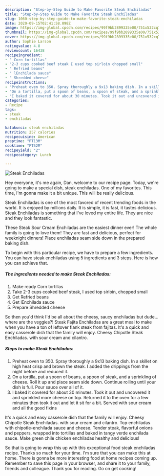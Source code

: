 ```yaml
---
description: "Step-by-Step Guide to Make Favorite Steak Enchiladas"
title: "Step-by-Step Guide to Make Favorite Steak Enchiladas"
slug: 1060-step-by-step-guide-to-make-favorite-steak-enchiladas
date: 2020-09-15T02:41:58.098Z
image: https://img-global.cpcdn.com/recipes/99f9bb2899335e00/751x532cq70/steak-enchiladas-recipe-main-photo.jpg
thumbnail: https://img-global.cpcdn.com/recipes/99f9bb2899335e00/751x532cq70/steak-enchiladas-recipe-main-photo.jpg
cover: https://img-global.cpcdn.com/recipes/99f9bb2899335e00/751x532cq70/steak-enchiladas-recipe-main-photo.jpg
author: Sophie Larson
ratingvalue: 4.8
reviewcount: 16438
recipeingredient:
- " Corn tortillas"
- "2-3 cups cooked beef steak I used top sirloin chopped small"
- " Refried beans"
- " lEnchilada sauce"
- " Shredded cheese"
recipeinstructions:
- "Preheat oven to 350. Spray thoroughly a 9x13 baking dish. In a skillet on high heat crisp and brown the steak. I added the drippings from the night before and reduced it."
- "On a tortilla, put a spoon of beans, a spoon of steak, and a sprinkling of cheese. Roll it up and place seam side down. Continue rolling until your dish is full. Pour sauce over all of it."
- "I baked it covered for about 30 minutes. Took it out and uncovered it and sprinkled more cheese on top. Returned it to the oven for a few minutes then took it out and let it sit for a bit. Served with sour cream and all the good fixins"
categories:
- Recipe
tags:
- steak
- enchiladas

katakunci: steak enchiladas 
nutrition: 257 calories
recipecuisine: American
preptime: "PT13M"
cooktime: "PT52M"
recipeyield: "2"
recipecategory: Lunch

---
```



![Steak Enchiladas](https://img-global.cpcdn.com/recipes/99f9bb2899335e00/751x532cq70/steak-enchiladas-recipe-main-photo.jpg)

Hey everyone, it's me again, Dan, welcome to our recipe page. Today, we're going to make a special dish, steak enchiladas. One of my favorites. This time, I'm gonna make it a bit unique. This will be really delicious.

Steak Enchiladas is one of the most favored of recent trending foods in the world. It is enjoyed by millions daily. It is simple, it is fast, it tastes delicious. Steak Enchiladas is something that I've loved my entire life. They are nice and they look fantastic.

These Steak Sour Cream Enchiladas are the easiest dinner ever! The whole family is going to love them! They are fast and delicious, perfect for weeknight dinners! Place enchiladas seam side down in the prepared baking dish.


To begin with this particular recipe, we have to prepare a few ingredients. You can have steak enchiladas using 5 ingredients and 3 steps. Here is how you can achieve that.

<!--inarticleads1-->

##### The ingredients needed to make Steak Enchiladas:

1. Make ready  Corn tortillas
1. Take 2-3 cups cooked beef steak, I used top sirloin, chopped small
1. Get  Refried beans
1. Get  lEnchilada sauce
1. Prepare  Shredded cheese


So then you&#39;d think I&#39;d be all about the cheesy, saucy enchiladas but dude…where are the veggies?! Steak Fajita Enchiladas are a great meal to make when you have a ton of leftover flank steak from fajitas. It&#39;s a quick and easy casserole dish that the family will enjoy. Cheesy Chipotle Steak Enchiladas. with sour cream and cilantro. 

<!--inarticleads2-->

##### Steps to make Steak Enchiladas:

1. Preheat oven to 350. Spray thoroughly a 9x13 baking dish. In a skillet on high heat crisp and brown the steak. I added the drippings from the night before and reduced it.
1. On a tortilla, put a spoon of beans, a spoon of steak, and a sprinkling of cheese. Roll it up and place seam side down. Continue rolling until your dish is full. Pour sauce over all of it.
1. I baked it covered for about 30 minutes. Took it out and uncovered it and sprinkled more cheese on top. Returned it to the oven for a few minutes then took it out and let it sit for a bit. Served with sour cream and all the good fixins


It&#39;s a quick and easy casserole dish that the family will enjoy. Cheesy Chipotle Steak Enchiladas. with sour cream and cilantro. Top enchiladas with chipotle-enchilada sauce and cheese. Tender steak, flavorful onions and peppers, wrapped into tortillas and baked in tangy verde enchilada sauce. Make green chile chicken enchiladas healthy and delicious! 

So that is going to wrap this up with this exceptional food steak enchiladas recipe. Thanks so much for your time. I'm sure that you can make this at home. There is gonna be more interesting food at home recipes coming up. Remember to save this page in your browser, and share it to your family, friends and colleague. Thank you for reading. Go on get cooking!

